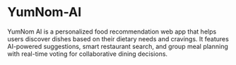 # YumNom-AI
YumNom AI is a personalized food recommendation web app that helps users discover dishes based on their dietary needs and cravings. It features AI-powered suggestions, smart restaurant search, and group meal planning with real-time voting for collaborative dining decisions.
